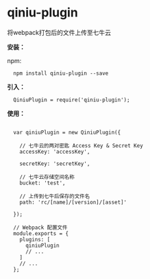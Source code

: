 # qiniu-plugin

将webpack打包后的文件上传至七牛云


**安装：**

npm:

```
  npm install qiniu-plugin --save
```

**引入：**

```
  QiniuPlugin = require('qiniu-plugin');
```

**使用：**

```

  var qiniuPlugin = new QiniuPlugin({

    // 七牛云的两对密匙 Access Key & Secret Key
    accessKey: 'accessKey',
	
    secretKey: 'secretKey',
	
    // 七牛云存储空间名称
    bucket: 'test',
    
    // 上传到七牛后保存的文件名
    path: 'rc/[name]/[version]/[asset]'

  });

  // Webpack 配置文件
  module.exports = {
    plugins: [
      qiniuPlugin
      // ...
    ]
    // ...
  };

```

